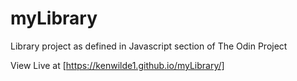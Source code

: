 # myLibrary
Library project as defined in Javascript section of The Odin Project

View Live at [https://kenwilde1.github.io/myLibrary/]
